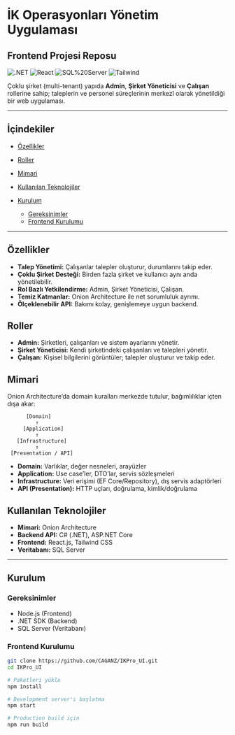 # İK Operasyonları Yönetim Uygulaması 
## Frontend Projesi Reposu
![.NET](https://img.shields.io/badge/.NET-8.0-purple)
![React](https://img.shields.io/badge/React-18-blue)
![SQL%20Server](https://img.shields.io/badge/SQL%20Server-DB-red)
![Tailwind](https://img.shields.io/badge/Tailwind-CSS-06b6d4)

Çoklu şirket (multi-tenant) yapıda **Admin**, **Şirket Yöneticisi** ve **Çalışan** rollerine sahip; taleplerin ve personel süreçlerinin merkezî olarak yönetildiği bir web uygulaması.



---

## İçindekiler
- [Özellikler](#özellikler)
- [Roller](#roller)
- [Mimari](#mimari)
- [Kullanılan Teknolojiler](#kullanılan-teknolojiler)
  
- [Kurulum](#kurulum)
  - [Gereksinimler](#gereksinimler)
  - [Frontend Kurulumu](#frontend-kurulumu)

---

## Özellikler
- **Talep Yönetimi:** Çalışanlar talepler oluşturur, durumlarını takip eder.
- **Çoklu Şirket Desteği:** Birden fazla şirket ve kullanıcı aynı anda yönetilebilir.
- **Rol Bazlı Yetkilendirme:** Admin, Şirket Yöneticisi, Çalışan.
- **Temiz Katmanlar:** Onion Architecture ile net sorumluluk ayrımı.
- **Ölçeklenebilir API:** Bakımı kolay, genişlemeye uygun backend.

## Roller
- **Admin:** Şirketleri, çalışanları ve sistem ayarlarını yönetir.
- **Şirket Yöneticisi:** Kendi şirketindeki çalışanları ve talepleri yönetir.
- **Çalışan:** Kişisel bilgilerini görüntüler; talepler oluşturur ve takip eder.

## Mimari
Onion Architecture’da domain kuralları merkezde tutulur, bağımlılıklar içten dışa akar:

          [Domain]         
             ↑
         [Application]     
             ↑
       [Infrastructure]    
             ↑
     [Presentation / API]  



- **Domain:** Varlıklar, değer nesneleri, arayüzler  
- **Application:** Use case’ler, DTO’lar, servis sözleşmeleri  
- **Infrastructure:** Veri erişimi (EF Core/Repository), dış servis adaptörleri  
- **API (Presentation):** HTTP uçları, doğrulama, kimlik/doğrulama

## Kullanılan Teknolojiler
- **Mimari:** Onion Architecture
- **Backend API:** C# (.NET), ASP.NET Core  
- **Frontend:** React.js, Tailwind CSS
- **Veritabanı:** SQL Server  


---

## Kurulum

### Gereksinimler
- Node.js (Frontend)
- .NET SDK (Backend)
- SQL Server (Veritabanı)

### Frontend Kurulumu
```bash
git clone https://github.com/CAGANZ/IKPro_UI.git
cd IKPro_UI

# Paketleri yükle
npm install

# Development server'ı başlatma
npm start

# Production build için
npm run build
